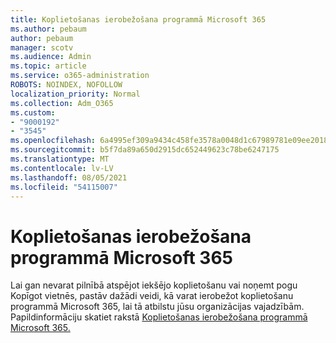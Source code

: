 ```yaml
---
title: Koplietošanas ierobežošana programmā Microsoft 365
ms.author: pebaum
author: pebaum
manager: scotv
ms.audience: Admin
ms.topic: article
ms.service: o365-administration
ROBOTS: NOINDEX, NOFOLLOW
localization_priority: Normal
ms.collection: Adm_O365
ms.custom:
- "9000192"
- "3545"
ms.openlocfilehash: 6a4995ef309a9434c458fe3578a0048d1c67989781e09ee2018fda867c0b69f5
ms.sourcegitcommit: b5f7da89a650d2915dc652449623c78be6247175
ms.translationtype: MT
ms.contentlocale: lv-LV
ms.lasthandoff: 08/05/2021
ms.locfileid: "54115007"
---
```

# <a name="limit-sharing-in-microsoft-365"></a>Koplietošanas ierobežošana programmā Microsoft 365

Lai gan nevarat pilnībā atspējot iekšējo koplietošanu vai noņemt pogu Kopīgot vietnēs, pastāv dažādi veidi, kā varat ierobežot koplietošanu programmā Microsoft 365, lai tā atbilstu jūsu organizācijas vajadzībām. Papildinformāciju skatiet rakstā [Koplietošanas ierobežošana programmā Microsoft 365.](https://docs.microsoft.com/Office365/Enterprise/microsoft-365-limit-sharing)
